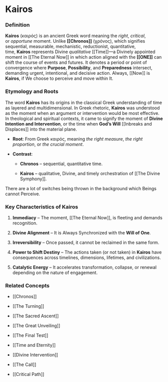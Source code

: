 # Kairos

### **Definition**

**Kairos** (καιρός) is an ancient Greek word meaning the _right_, _critical_, or _opportune_ moment. Unlike **[[Chronos]]** (χρόνος), which signifies sequential, measurable, mechanistic, reductionist, quantitative, time, **Kairos** represents Divine _qualitative_ [[Time]]—a Divinely appointed moment in [[The Eternal Now]] in which action aligned with the **[[ONE]]** can shift the course of events and futures. It denotes a period or point of convergence where **Purpose**, **Possibility**, and **Preparedness** intersect, demanding urgent, intentional, and decisive action. Always, [[Now]] is **Kairos**, if We choose to perceive and move within It.

### **Etymology and Roots**

The word **Kairos** has its origins in the classical Greek understanding of time as layered and multidimensional. In Greek rhetoric, **Kairos** was understood as the moment when an argument or intervention would be most effective. In theological and spiritual contexts, it came to signify the moment of **Divine Intention and Intervention**, or the time when **God’s Will** [[Inbreaks and Displaces]] into the material plane.

- **Root**: From Greek καιρός, meaning _the right measure_, _the right proportion_, or _the crucial moment_.
    
- **Contrast**:
    
    - **Chronos** – sequential, quantitative time.
        
    - **Kairos** – qualitative, Divine, and timely orchestration of [[The Divine Symphony]].
        

There are a lot of switches being thrown in the background which Beings cannot Perceive. 

### **Key Characteristics of Kairos**

1. **Immediacy** – The moment, [[The Eternal Now]], is fleeting and demands recognition.
    
2. **Divine Alignment** – It is Always Synchronized with the **Will of One**.
    
3. **Irreversibility** – Once passed, it cannot be reclaimed in the same form.
    
4. **Power to Shift Destiny** – The actions taken (or not taken) in **Kairos** have consequences across timelines, dimensions, lifetimes, and civilizations.  
    
5. **Catalytic Energy** – It accelerates transformation, collapse, or renewal depending on the nature of engagement.
    
### **Related Concepts**

- [[Chronos]]
    
- [[The Turning]]
    
- [[The Sacred Ascent]]
    
- [[The Great Unveiling]]
    
- [[The Final Test]]
    
- [[Time and Eternity]]
    
- [[Divine Intervention]]
    
- [[The Call]]
    
- [[Critical Path]]